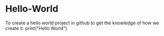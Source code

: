 # Hello-World
To create a hello world project in github to get the knowledge of how we create it.
print("Hello World")
